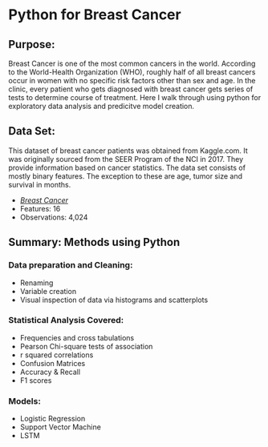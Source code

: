 # Python for Breast Cancer
## Purpose:
Breast Cancer is one of the most common cancers in the world. According to the World-Health Organization (WHO), roughly half of all breast cancers occur in women with no specific risk factors other than sex and age. In the clinic, every patient who gets diagnosed with breast cancer gets series of tests to determine course of treatment. Here I walk through using python for exploratory data analysis and predicitve model creation.
## Data Set:
This dataset of breast cancer patients was obtained from Kaggle.com. It was originally sourced from the SEER Program of the NCI in 2017. They provide information based on cancer statistics. The data set consists of mostly binary features. The exception to these are age, tumor size and survival in months. 
- [*Breast Cancer*](https://www.kaggle.com/datasets/reihanenamdari/breast-cancer)
- Features: 16
- Observations: 4,024
## Summary: Methods using Python
### Data preparation and Cleaning:
- Renaming
- Variable creation
- Visual inspection of data via histograms and scatterplots
### Statistical Analysis Covered:
- Frequencies and cross tabulations
- Pearson Chi-square tests of association
- r squared correlations
- Confusion Matrices
- Accuracy & Recall
- F1 scores
### Models:
- Logistic Regression
- Support Vector Machine
- LSTM 
